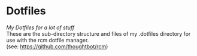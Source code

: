 # Dotfiles
_My Dotfiles for a lot of stuff_  
These are the sub-directory structure and files of my .dotfiles directory for use with the rcm dotfile manager.   
(see: https://github.com/thoughtbot/rcm) 

